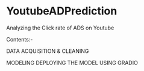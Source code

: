 # YoutubeADPrediction
Analyzing the Click rate of ADS on Youtube


Contents:-

DATA ACQUISITION & CLEANING

MODELING
DEPLOYING THE MODEL USING GRADIO

